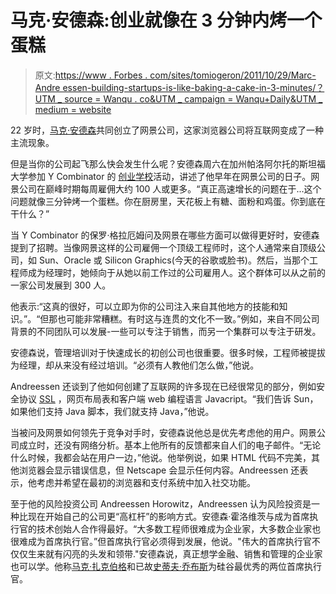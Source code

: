 # 马克·安德森:创业就像在 3 分钟内烤一个蛋糕

> 原文:[https://www . Forbes . com/sites/tomiogeron/2011/10/29/Marc-Andre essen-building-startups-is-like-baking-a-cake-in-3-minutes/？UTM _ source = Wanqu . co&UTM _ campaign = Wanqu+Daily&UTM _ medium = website](https://www.forbes.com/sites/tomiogeron/2011/10/29/marc-andreessen-building-startups-is-like-baking-a-cake-in-3-minutes/?utm_source=wanqu.co&utm_campaign=Wanqu+Daily&utm_medium=website)

22 岁时，[马克·安德森](http://en.wikipedia.org/wiki/Marc_Andreessen)共同创立了网景公司，这家浏览器公司将互联网变成了一种主流现象。

但是当你的公司起飞那么快会发生什么呢？安德森周六在加州帕洛阿尔托的斯坦福大学参加 Y Combinator 的 [创业学校](http://startupschool.org)活动，讲述了他早年在网景公司的日子。网景公司在巅峰时期每周雇佣大约 100 人或更多。“真正高速增长的问题在于...这个问题就像三分钟烤一个蛋糕。你在厨房里，天花板上有糖、面粉和鸡蛋。你到底在干什么？”

当 Y Combinator 的保罗·格拉厄姆问及网景在哪些方面可以做得更好时，安德森提到了招聘。当像网景这样的公司雇佣一个顶级工程师时，这个人通常来自顶级公司，如 Sun、Oracle 或 Silicon Graphics(今天的谷歌或脸书)。然后，当那个工程师成为经理时，她倾向于从她以前工作过的公司雇用人。这个群体可以从之前的一家公司发展到 300 人。

 <fbs-ad position="inread" progressive="" ad-id="article-0-inread" aria-hidden="true" role="presentation">他表示:“这真的很好，可以立即为你的公司注入来自其他地方的技能和知识。”。“但那也可能非常糟糕。有时这与连贯的文化不一致。”例如，来自不同公司背景的不同团队可以发展-一些可以专注于销售，而另一个集群可以专注于研发。

安德森说，管理培训对于快速成长的初创公司也很重要。很多时候，工程师被提拔为经理，却从来没有经过培训。“必须有人教他们怎么做，”他说。

Andreessen 还谈到了他如何创建了互联网的许多现在已经很常见的部分，例如安全协议 [SSL](http://en.wikipedia.org/wiki/Secure_Sockets_Layer) ，网页布局表和客户端 web 编程语言 Javacript。“我们告诉 Sun，如果他们支持 Java 脚本，我们就支持 Java，”他说。

当被问及网景如何领先于竞争对手时，安德森说他总是优先考虑他的用户。网景公司成立时，还没有网络分析。基本上他所有的反馈都来自人们的电子邮件。“无论什么时候，我都会站在用户一边，”他说。他举例说，如果 HTML 代码不完美，其他浏览器会显示错误信息，但 Netscape 会显示任何内容。Andreessen 还表示，他考虑并希望在最初的浏览器和支付系统中加入社交功能。

至于他的风险投资公司 Andreessen Horowitz，Andreessen 认为风险投资是一种比现在开始自己的公司更“高杠杆”的影响方式。安德森·霍洛维茨与成为首席执行官的技术创始人合作得最好。“大多数工程师很难成为企业家，大多数企业家也很难成为首席执行官。”但首席执行官必须得到发展，他说。"伟大的首席执行官不仅仅生来就有闪亮的头发和领带."安德森说，真正想学金融、销售和管理的企业家也可以学。他称[马克·扎克伯格](http://www.forbes.com/profile/mark-zuckerberg)和已故[史蒂夫·乔布斯](http://www.forbes.com/profile/steve-jobs)为硅谷最优秀的两位首席执行官。</fbs-ad>